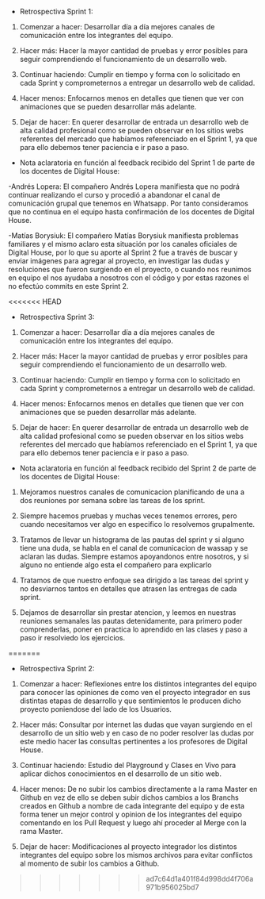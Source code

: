 * Retrospectiva Sprint 1: 

1. Comenzar a hacer:
         Desarrollar día a día mejores canales de comunicación entre los integrantes del equipo.

2. Hacer más:
        Hacer la mayor cantidad de pruebas y error posibles para seguir comprendiendo el funcionamiento de un desarrollo web.

3. Continuar haciendo:
        Cumplir en tiempo y forma con lo solicitado en cada Sprint y comprometernos a entregar un desarrollo web de calidad.
        
4. Hacer menos:
        Enfocarnos menos en detalles que tienen que ver con animaciones que se pueden desarrollar más adelante.

5. Dejar de hacer:
        En querer desarrollar de entrada un desarrollo web de alta calidad profesional como se pueden observar en los sitios webs referentes del mercado que habíamos referenciado en el Sprint 1, ya que para ello debemos tener paciencia e ir paso a paso.


* Nota aclaratoria en función al feedback recibido del Sprint 1 de parte de los docentes de Digital House:

-Andrés Lopera:
        El compañero Andrés Lopera manifiesta que no podrá continuar realizando el curso y procedió a abandonar el canal de comunicación grupal que tenemos en Whatsapp.
        Por tanto consideramos que no continua en el equipo hasta confirmación de los docentes de Digital House.

-Matías Borysiuk:
        El compañero Matías Borysiuk manifiesta problemas familiares y el mismo aclaro esta situación por los canales oficiales de Digital House, por lo que su aporte al Sprint 2 fue a través de buscar y enviar imágenes para agregar al proyecto, en investigar las dudas y resoluciones que fueron surgiendo en el proyecto, o cuando nos reunimos en equipo el nos ayudaba a nosotros con el código y por estas razones el no efectúo commits en este Sprint 2.


<<<<<<< HEAD
* Retrospectiva Sprint 3: 

1. Comenzar a hacer:
         Desarrollar día a día mejores canales de comunicación entre los integrantes del equipo.

2. Hacer más:
        Hacer la mayor cantidad de pruebas y error posibles para seguir comprendiendo el funcionamiento de un desarrollo web.

3. Continuar haciendo:
        Cumplir en tiempo y forma con lo solicitado en cada Sprint y comprometernos a entregar un desarrollo web de calidad.
        
4. Hacer menos:
        Enfocarnos menos en detalles que tienen que ver con animaciones que se pueden desarrollar más adelante.

5. Dejar de hacer:
        En querer desarrollar de entrada un desarrollo web de alta calidad profesional como se pueden observar en los sitios webs referentes del mercado que habíamos referenciado en el Sprint 1, ya que para ello debemos tener paciencia e ir paso a paso.


* Nota aclaratoria en función al feedback recibido del Sprint 2 de parte de los docentes de Digital House:


1. Mejoramos nuestros canales de comunicacion planificando de una a dos reuniones por semana sobre las tareas de los sprint.

2. Siempre hacemos pruebas y muchas veces tenemos errores, pero cuando necesitamos ver algo en especifico lo resolvemos grupalmente.

3. Tratamos de llevar un histograma de las pautas del sprint y si alguno tiene una duda, se habla en el canal de comunicacion de wassap y se aclaran las dudas. Siempre estamos apoyandonos entre nosotros, y si alguno no entiende algo esta el compañero para explicarlo

4. Tratamos de que nuestro enfoque sea dirigido a las tareas del sprint y no desviarnos tantos en detalles que atrasen las entregas de cada sprint.

5. Dejamos de desarrollar sin prestar atencion, y leemos en nuestras reuniones semanales las pautas detenidamente, para primero poder comprenderlas, poner en practica lo aprendido en las clases y paso a paso ir resolviedo los ejercicios.

 
=======
* Retrospectiva Sprint 2: 

1. Comenzar a hacer:
         Reflexiones entre los distintos integrantes del equipo para conocer las opiniones de como ven el proyecto integrador en sus distintas etapas de desarrollo y que sentimientos le producen dicho proyecto poniendose del lado de los Usuarios.

2. Hacer más:
        Consultar por internet las dudas que vayan surgiendo en el desarrollo de un sitio web y en caso de no poder resolver las dudas por este medio hacer las consultas pertinentes a los profesores de Digital House.

3. Continuar haciendo:
        Estudio del Playground y Clases en Vivo para aplicar dichos conocimientos en el desarrollo de un sitio web.
        
4. Hacer menos:
        De no subir los cambios directamente a la rama Master en Github en vez de ello se deben subir dichos cambios a los Branchs creados en Github a nombre de cada integrante del equipo y de esta forma tener un mejor control y opinion de los integrantes del equipo comentando en los Pull Request y luego ahí proceder al Merge con la rama Master.

5. Dejar de hacer:
        Modificaciones al proyecto integrador los distintos integrantes del equipo sobre los mismos archivos para evitar conflictos al momento de subir los cambios a Github.
>>>>>>> ad7c64d1a401f84d998dd4f706a971b956025bd7
